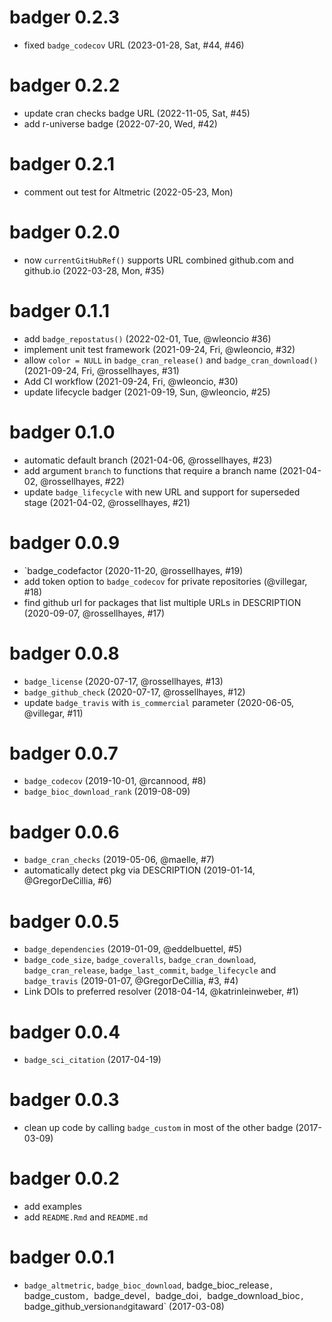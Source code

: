 # badger 0.2.3

+ fixed `badge_codecov` URL (2023-01-28, Sat, #44, #46)

# badger 0.2.2

+ update cran checks badge URL (2022-11-05, Sat, #45)
+ add r-universe badge (2022-07-20, Wed, #42)

# badger 0.2.1

+ comment out test for Altmetric (2022-05-23, Mon)

# badger 0.2.0

+ now `currentGitHubRef()` supports URL combined github.com and github.io (2022-03-28, Mon, #35)

# badger 0.1.1

+ add `badge_repostatus()` (2022-02-01, Tue, @wleoncio #36)
+ implement unit test framework (2021-09-24, Fri, @wleoncio, #32)
+ allow `color = NULL` in `badge_cran_release()` and `badge_cran_download()` (2021-09-24, Fri, @rossellhayes, #31)
+ Add CI workflow (2021-09-24, Fri, @wleoncio, #30)
+ update lifecycle badger (2021-09-19, Sun, @wleoncio, #25)

# badger 0.1.0

+ automatic default branch (2021-04-06, @rossellhayes, #23)
+ add argument `branch` to functions that require a branch name (2021-04-02, @rossellhayes, #22)
+ update `badge_lifecycle` with new URL and support for superseded stage (2021-04-02, @rossellhayes, #21)

# badger 0.0.9

+ `badge_codefactor (2020-11-20, @rossellhayes, #19)
+ add token option to `badge_codecov` for private repositories (@villegar, #18)
+ find github url for packages that list multiple URLs in DESCRIPTION (2020-09-07, @rossellhayes, #17)

# badger 0.0.8

+ `badge_license` (2020-07-17, @rossellhayes, #13)
+ `badge_github_check` (2020-07-17, @rossellhayes, #12)
+ update `badge_travis` with `is_commercial` parameter (2020-06-05, @villegar, #11)

# badger 0.0.7

+ `badge_codecov` (2019-10-01, @rcannood, #8)
+ `badge_bioc_download_rank` (2019-08-09)

# badger 0.0.6

+ `badge_cran_checks` (2019-05-06, @maelle, #7)
+ automatically detect pkg via DESCRIPTION (2019-01-14, @GregorDeCillia, #6)

# badger 0.0.5

+ `badge_dependencies` (2019-01-09, @eddelbuettel, #5)
+ `badge_code_size`, `badge_coveralls`, `badge_cran_download`, `badge_cran_release`, `badge_last_commit`, `badge_lifecycle` and `badge_travis` (2019-01-07, @GregorDeCillia, #3, #4)
+ Link DOIs to preferred resolver (2018-04-14, @katrinleinweber, #1)

# badger 0.0.4

+ `badge_sci_citation` (2017-04-19)

# badger 0.0.3

+ clean up code by calling `badge_custom` in most of the other badge (2017-03-09)

# badger 0.0.2

+ add examples
+ add `README.Rmd` and `README.md`

# badger 0.0.1

+ `badge_altmetric`, `badge_bioc_download`, badge_bioc_release`, `badge_custom`, `badge_devel`, `badge_doi`, `badge_download_bioc`, `badge_github_version` and `gitaward` (2017-03-08)

